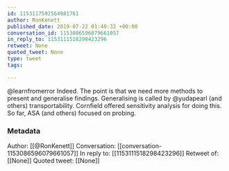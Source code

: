 ```yaml
---
id: 1153117592564981761
author: RonKenett
published_date: 2019-07-22 01:40:32 +00:00
conversation_id: 1153086596079661057
in_reply_to: 1153111518298423296
retweet: None
quoted_tweet: None
type: tweet
tags:

---
```


@learnfromerror Indeed. The point is that we need more methods to present and generalise findings. Generalising is called by @yudapearl  (and others) transportability.  Cornfield offered sensitivity analysis for doing this. So far, ASA (and others) focused on probing.

### Metadata

Author: [[@RonKenett]]
Conversation: [[conversation-1153086596079661057]]
In reply to: [[1153111518298423296]]
Retweet of: [[None]]
Quoted tweet: [[None]]
